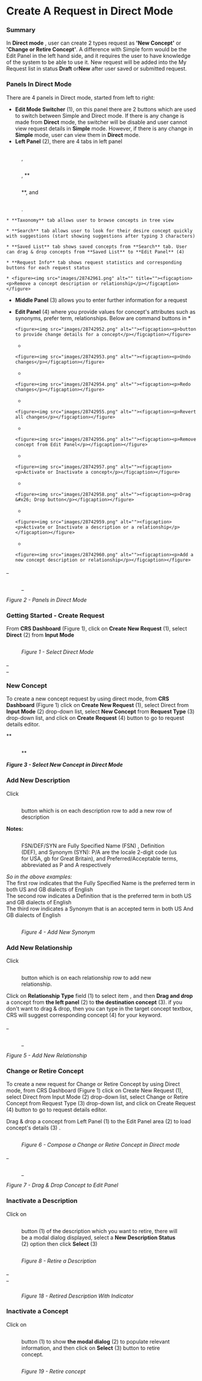 # Create A Request in Direct Mode

### Summary

In **Direct mode** , user can create 2 types request as **'New Concept'** or **'Change or Retire Concept'**. A difference with Simple form would be the Edit Panel in the left hand side, and it requires the user to have knowledge of the system to be able to use it. New request will be added into the My Request list in status **Draft** or**New** after user saved or submitted request.

### Panels In Direct Mode

There are 4 panels in Direct mode, started from left to right:

* **Edit Mode Switcher** (1), on this panel there are 2 buttons which are used to switch between Simple and Direct mode. If there is any change is made from **Direct** mode, the switcher will be disable and user cannot view request details in **Simple** mode. However, if there is any change in **Simple** mode, user can view them in **Direct** mode.
* **Left Panel** (2), there are 4 tabs in left panel

<figure><img src="images/28742948.png" alt=""><figcaption><p>,</p></figcaption></figure>

<figure><img src="images/28742949.png" alt=""><figcaption><p>, **</p></figcaption></figure>

<figure><img src="images/28742950.png" alt=""><figcaption><p>**, and</p></figcaption></figure>

<figure><img src="images/28742951.png" alt=""><figcaption><p>.</p></figcaption></figure>

```
* **Taxonomy** tab allows user to browse concepts in tree view

* **Search** tab allows user to look for their desire concept quickly with suggestions (start showing suggestions after typing 3 characters)

* **Saved List** tab shows saved concepts from **Search** tab. User can drag & drop concepts from **Saved List** to **Edit Panel** (4)

* **Request Info** tab shows request statistics and corresponding buttons for each request status

* <figure><img src="images/28742961.png" alt="" title=""><figcaption><p>Remove a concept description or relationship</p></figcaption></figure>
```

* **Middle Panel** (3) allows you to enter further information for a request
* **Edit Panel** (4) where you provide values for concept's attributes such as synonyms, prefer term, relationships. Below are command buttons in
  *

      <figure><img src="images/28742952.png" alt=""><figcaption><p>button to provide change details for a concept</p></figcaption></figure>
  *

      <figure><img src="images/28742953.png" alt=""><figcaption><p>Undo changes</p></figcaption></figure>
  *

      <figure><img src="images/28742954.png" alt=""><figcaption><p>Redo changes</p></figcaption></figure>
  *

      <figure><img src="images/28742955.png" alt=""><figcaption><p>Revert all changes</p></figcaption></figure>
  *

      <figure><img src="images/28742956.png" alt=""><figcaption><p>Remove concept from Edit Panel</p></figcaption></figure>
  *

      <figure><img src="images/28742957.png" alt=""><figcaption><p>Activate or Inactivate a concept</p></figcaption></figure>
  *

      <figure><img src="images/28742958.png" alt=""><figcaption><p>Drag &#x26; Drop button</p></figcaption></figure>
  *

      <figure><img src="images/28742959.png" alt=""><figcaption><p>Activate or Inactivate a description or a relationship</p></figcaption></figure>
  *

      <figure><img src="images/28742960.png" alt=""><figcaption><p>Add a new concept description or relationship</p></figcaption></figure>

\_

<figure><img src="images/29953279.png" alt=""><figcaption><p>_</p></figcaption></figure>

_Figure 2 - Panels in Direct Mode_

### Getting Started - Create Request

From **CRS Dashboard** (Figure 1), click on **Create New Request** (1), select **Direct** (2) from **Input Mode**

<figure><img src="images/28742946.png" alt=""><figcaption><p><em>Figure 1 - Select Direct Mode</em></p></figcaption></figure>

\_\
\_

### New Concept

To create a new concept request by using direct mode, from **CRS Dashboard** (Figure 1) click on **Create New Request** (1), select Direct from **Input Mode** (2) drop-down list, select **New Concept** from **Request Type** (3) drop-down list, and click on **Create Request** (4) button to go to request details editor.

\*\*

<figure><img src="images/28742962.png" alt=""><figcaption><p>**</p></figcaption></figure>

_**Figure 3 - Select New Concept in Direct Mode**_

### Add New Description

Click

<figure><img src="images/28742960.png" alt=""><figcaption><p>button which is on each description row to add a new row of description</p></figcaption></figure>

**Notes:**

<figure><img src="images/28742964.png" alt=""><figcaption><p>FSN/DEF/SYN are Fully Specified Name (FSN) , Definition (DEF), and Synonym (SYN): P/A are the locale 2-digit code (us for USA, gb for Great Britain), and Preferred/Acceptable terms, abbreviated as P and A respectively</p></figcaption></figure>

_So in the above examples:_\
The first row indicates that the Fully Specified Name is the preferred term in both US and GB dialects of English\
The second row indicates a Definition that is the preferred term in both US and GB dialects of English\
The third row indicates a Synonym that is an accepted term in both US And GB dialects of English

<figure><img src="images/28742963.png" alt=""><figcaption><p><em>Figure 4 - Add New Synonym</em></p></figcaption></figure>

### Add New Relationship

Click

<figure><img src="images/28742960.png" alt=""><figcaption><p>button which is on each relationship row to add new relationship.</p></figcaption></figure>

Click on **Relationship Type** field (1) to select item , and then **Drag and drop** a concept from **the left panel** (2) to **the destination concept** (3). if you don't want to drag & drop, then you can type in the target concept textbox, CRS will suggest corresponding concept (4) for your keyword.

\_

<figure><img src="images/29953284.png" alt=""><figcaption><p>_</p></figcaption></figure>

_Figure 5 - Add New Relationship_

### Change or Retire Concept

To create a new request for Change or Retire Concept by using Direct mode, from CRS Dashboard (Figure 1) click on Create New Request (1), select Direct from Input Mode (2) drop-down list, select Change or Retire Concept from Request Type (3) drop-down list, and click on Create Request (4) button to go to request details editor.

Drag & drop a concept from Left Panel (1) to the Edit Panel area (2) to load concept's details (3) .

<figure><img src="images/29953297.png" alt=""><figcaption><p><em>Figure 6 - Compose a Change or Retire Concept in Direct mode</em></p></figcaption></figure>

\_

<figure><img src="images/29953299.png" alt=""><figcaption><p>_</p></figcaption></figure>

_Figure 7 - Drag & Drop Concept to Edit Panel_

### Inactivate a Description

Click on

<figure><img src="images/28742969.png" alt=""><figcaption><p>button (1) of the description which you want to retire, there will be a modal dialog displayed, select a <strong>New Description Status</strong> (2) option then click <strong>Select</strong> (3)</p></figcaption></figure>

<figure><img src="images/29953301.png" alt=""><figcaption><p><em>Figure 8 - Retire a Description</em></p></figcaption></figure>

\_\
\_

<figure><img src="images/28742971.png" alt=""><figcaption><p><em>Figure 18 - Retired Description With Indicator</em></p></figcaption></figure>

### Inactivate a Concept

Click on

<figure><img src="images/28742972.png" alt=""><figcaption><p>button (1) to show <strong>the modal dialog</strong> (2) to populate relevant information, and then click on <strong>Select</strong> (3) button to retire concept.</p></figcaption></figure>

<figure><img src="images/28742973.png" alt=""><figcaption><p><em>Figure 19 - Retire concept</em></p></figcaption></figure>
